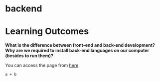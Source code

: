 # backend
# Learning Outcomes
**What is the difference between front-end and back-end development?**
**Why are we required to install back-end languages on our computer (besides to run them)?**

You can access the page from <a href="https://cleargoaldigital.github.io/backend/">here</a>

<code>a + b</code>